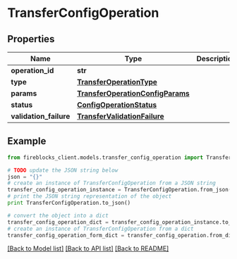 # TransferConfigOperation


## Properties

Name | Type | Description | Notes
------------ | ------------- | ------------- | -------------
**operation_id** | **str** |  | 
**type** | [**TransferOperationType**](TransferOperationType.md) |  | 
**params** | [**TransferOperationConfigParams**](TransferOperationConfigParams.md) |  | 
**status** | [**ConfigOperationStatus**](ConfigOperationStatus.md) |  | 
**validation_failure** | [**TransferValidationFailure**](TransferValidationFailure.md) |  | [optional] 

## Example

```python
from fireblocks_client.models.transfer_config_operation import TransferConfigOperation

# TODO update the JSON string below
json = "{}"
# create an instance of TransferConfigOperation from a JSON string
transfer_config_operation_instance = TransferConfigOperation.from_json(json)
# print the JSON string representation of the object
print TransferConfigOperation.to_json()

# convert the object into a dict
transfer_config_operation_dict = transfer_config_operation_instance.to_dict()
# create an instance of TransferConfigOperation from a dict
transfer_config_operation_form_dict = transfer_config_operation.from_dict(transfer_config_operation_dict)
```
[[Back to Model list]](../README.md#documentation-for-models) [[Back to API list]](../README.md#documentation-for-api-endpoints) [[Back to README]](../README.md)


